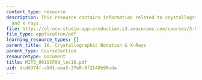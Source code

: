 ```yaml
---
content_type: resource
description: This resource contains information related to crystallographic notation
  and x rays.
file: https://ol-ocw-studio-app-production.s3.amazonaws.com/courses/3-091sc-introduction-to-solid-state-chemistry-fall-2010/dcdd374fa5d1eea537e08f2148b90cda_MIT3_091SCF09_lec16.pdf
file_type: application/pdf
learning_resource_types: []
parent_title: 16. Crystallographic Notation & X-Rays
parent_type: CourseSection
resourcetype: Document
title: MIT3_091SCF09_lec16.pdf
uid: dcdd374f-a5d1-eea5-37e0-8f2148b90cda
---
```

